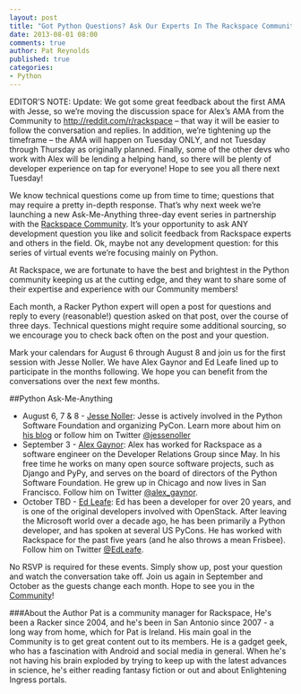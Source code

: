 ```yaml
---
layout: post
title: "Got Python Questions? Ask Our Experts In The Rackspace Community"
date: 2013-08-01 08:00
comments: true
author: Pat Reynolds
published: true
categories: 
- Python
---
```

EDITOR’S NOTE: Update: We got some great feedback about the first AMA with Jesse, so we’re moving the discussion space for Alex’s AMA from the Community to <http://reddit.com/r/rackspace> – that way it will be easier to follow the conversation and replies. In addition, we’re tightening up the timeframe – the AMA will happen on Tuesday ONLY, and not Tuesday through Thursday as originally planned. Finally, some of the other devs who work with Alex will be lending a helping hand, so there will be plenty of developer experience on tap for everyone! Hope to see you all there next Tuesday!

We know technical questions come up from time to time; questions that may require a pretty in-depth response. That’s why next week we’re launching a new Ask-Me-Anything three-day event series in partnership with the [Rackspace Community][1]. It’s your opportunity to ask ANY development question you like and solicit feedback from Rackspace experts and others in the field. Ok, maybe not any development question: for this series of virtual events we’re focusing mainly on Python. 

At Rackspace, we are fortunate to have the best and brightest in the Python community keeping us at the cutting edge, and they want to share some of their expertise and experience with our Community members!

<!-- more -->

Each month, a Racker Python expert will open a post for questions and reply to every (reasonable!) question asked on that post, over the course of three days. Technical questions might require some additional sourcing, so we encourage you to check back often on the post and your question. 

Mark your calendars for August 6 through August 8 and join us for the first session with Jesse Noller. We have Alex Gaynor and Ed Leafe lined up to participate in the months following. We hope you can benefit from the conversations over the next few months.

##Python Ask-Me-Anything

* August 6, 7 & 8 - [Jesse Noller][2]: Jesse is actively involved in the Python Software Foundation and organizing PyCon. Learn more about him on [his blog][3] or follow him on Twitter [@jessenoller][4] 
* September 3 - [Alex Gaynor][5]: Alex has worked for Rackspace as a software engineer on the Developer Relations Group since May. In his free time he works on many open source software projects, such as Django and PyPy, and serves on the board of directors of the Python Software Foundation. He grew up in Chicago and now lives in San Francisco. Follow him on Twitter [@alex_gaynor][6].
* October TBD - [Ed Leafe][7]: Ed has been a developer for over 20 years, and is one of the original developers involved with OpenStack. After leaving the Microsoft world over a decade ago, he has been primarily a Python developer, and has spoken at several US PyCons. He has worked with Rackspace for the past five years (and he also throws a mean Frisbee). Follow him on Twitter [@EdLeafe][8].

No RSVP is required for these events. Simply show up, post your question and watch the conversation take off. Join us again in September and October as the guests change each month. Hope to see you in the [Community][9]!     


###About the Author
Pat is a community manager for Rackspace, He's been a Racker since 2004, and he's been in San Antonio since 2007 - a long way from home, which for Pat is Ireland. His main goal in the Community is to get great content out to its members. He is a gadget geek, who has a fascination with Android and social media in general. When he's not having his brain exploded by trying to keep up with the latest advances in science, he's either reading fantasy fiction or out and about Enlightening Ingress portals.

[1]: https://community.rackspace.com
[2]: https://community.rackspace.com/members/jessenoller/default
[3]: http://jessenoller.com/
[4]: https://twitter.com/jessenoller
[5]: https://community.rackspace.com/members/alex_5f00_gaynor/default
[6]: https://twitter.com/alex_gaynor
[7]: https://community.rackspace.com/members/ed-leafe/default
[8]: https://twitter.com/EdLeafe
[9]: https://community.rackspace.com
